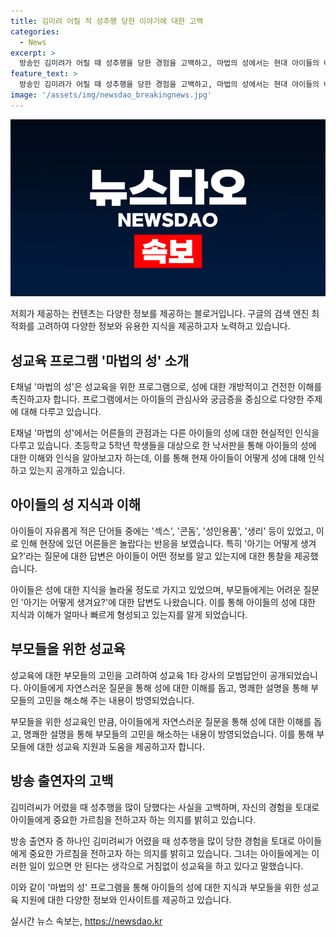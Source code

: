 ```yaml
---
title: 김미려 어릴 적 성추행 당한 이야기에 대한 고백
categories:
  - News
excerpt: >
  방송인 김미려가 어릴 때 성추행을 당한 경험을 고백하고, 마법의 성에서는 현대 아이들의 빠른 성에 대한 접촉과 이해가 공개된다. 초등학생들이 자유롭게 성과 관련된 단어를 적은 낙서판에 대한 반응도 송출되며, 성교육 1타 강사표로 소개된 선생님의 명확한 설명과 김미려의 퇴마적인 이야기가 이목을 끈다.
feature_text: >
  방송인 김미려가 어릴 때 성추행을 당한 경험을 고백하고, 마법의 성에서는 현대 아이들의 빠른 성에 대한 접촉과 이해가 공개된다. 초등학생들이 자유롭게 성과 관련된 단어를 적은 낙서판에 대한 반응도 송출되며, 성교육 1타 강사표로 소개된 선생님의 명확한 설명과 김미려의 퇴마적인 이야기가 이목을 끈다.
image: '/assets/img/newsdao_breakingnews.jpg'
---
```


<p><img src="/assets/img/newsdao_breakingnews.jpg" alt="bookingtag 속보" /></p>

<p>저희가 제공하는 컨텐츠는 다양한 정보를 제공하는 블로거입니다. 구글의 검색 엔진 최적화를 고려하여 다양한 정보와 유용한 지식을 제공하고자 노력하고 있습니다. </p>

<h2 data-ke-size="size26">성교육 프로그램 '마법의 성' 소개</h2>

<p>E채널 '마법의 성'은 성교육을 위한 프로그램으로, 성에 대한 개방적이고 건전한 이해를 촉진하고자 합니다. 프로그램에서는 아이들의 관심사와 궁금증을 중심으로 다양한 주제에 대해 다루고 있습니다.</p>

<p data-ke-size="size16">E채널 '마법의 성'에서는 어른들의 관점과는 다른 아이들의 성에 대한 현실적인 인식을 다루고 있습니다. 초등학교 5학년 학생들을 대상으로 한 낙서판을 통해 아이들의 성에 대한 이해와 인식을 알아보고자 하는데, 이를 통해 현재 아이들이 어떻게 성에 대해 인식하고 있는지 공개하고 있습니다.</p>

<h2 data-ke-size="size26">아이들의 성 지식과 이해</h2>

<p>아이들이 자유롭게 적은 단어들 중에는 '섹스', '콘돔', '성인용품', '생리' 등이 있었고, 이로 인해 현장에 있던 어른들은 놀랍다는 반응을 보였습니다. 특히 '아기는 어떻게 생겨요?'라는 질문에 대한 답변은 아이들이 어떤 정보를 알고 있는지에 대한 통찰을 제공했습니다.</p>

<p data-ke-size="size16">아이들은 성에 대한 지식을 놀라울 정도로 가지고 있었으며, 부모들에게는 어려운 질문인 '아기는 어떻게 생겨요?'에 대한 답변도 나왔습니다. 이를 통해 아이들의 성에 대한 지식과 이해가 얼마나 빠르게 형성되고 있는지를 알게 되었습니다.</p>

<h2 data-ke-size="size26">부모들을 위한 성교육</h2>

<p>성교육에 대한 부모들의 고민을 고려하여 성교육 1타 강사의 모범답안이 공개되었습니다. 아이들에게 자연스러운 질문을 통해 성에 대한 이해를 돕고, 명쾌한 설명을 통해 부모들의 고민을 해소해 주는 내용이 방영되었습니다.</p>

<p data-ke-size="size16">부모들을 위한 성교육인 만큼, 아이들에게 자연스러운 질문을 통해 성에 대한 이해를 돕고, 명쾌한 설명을 통해 부모들의 고민을 해소하는 내용이 방영되었습니다. 이를 통해 부모들에 대한 성교육 지원과 도움을 제공하고자 합니다.</p>

<h2 data-ke-size="size26">방송 출연자의 고백</h2>

<p>김미려씨가 어렸을 때 성추행을 많이 당했다는 사실을 고백하며, 자신의 경험을 토대로 아이들에게 중요한 가르침을 전하고자 하는 의지를 밝히고 있습니다.</p>

<p data-ke-size="size16">방송 출연자 중 하나인 김미려씨가 어렸을 때 성추행을 많이 당한 경험을 토대로 아이들에게 중요한 가르침을 전하고자 하는 의지를 밝히고 있습니다. 그녀는 아이들에게는 이러한 일이 있으면 안 된다는 생각으로 거침없이 성교육을 하고 있다고 말했습니다.</p>

<p>이와 같이 '마법의 성' 프로그램을 통해 아이들의 성에 대한 지식과 부모들을 위한 성교육 지원에 대한 다양한 정보와 인사이트를 제공하고 있습니다.</p>
실시간 뉴스 속보는, <a href="https://newsdao.kr" rel="dofollow">https://newsdao.kr</a>


